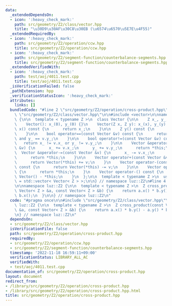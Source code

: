 ```yaml
---
data:
  _extendedDependsOn:
  - icon: ':heavy_check_mark:'
    path: src/geometry/Z2/class/vector.hpp
    title: "\u30D9\u30AF\u30C8\u30EB (\u6574\u6570\u5E7E\u4F55)"
  _extendedRequiredBy:
  - icon: ':heavy_check_mark:'
    path: src/geometry/Z2/operation/ccw.hpp
    title: src/geometry/Z2/operation/ccw.hpp
  - icon: ':heavy_check_mark:'
    path: src/geometry/Z2/segment-function/counterbalance-segments.hpp
    title: src/geometry/Z2/segment-function/counterbalance-segments.hpp
  _extendedVerifiedWith:
  - icon: ':heavy_check_mark:'
    path: test/aoj/4011.test.cpp
    title: test/aoj/4011.test.cpp
  _isVerificationFailed: false
  _pathExtension: hpp
  _verificationStatusIcon: ':heavy_check_mark:'
  attributes:
    links: []
  bundledCode: "#line 2 \"src/geometry/Z2/operation/cross-product.hpp\"\n\n#line 2\
    \ \"src/geometry/Z2/class/vector.hpp\"\n\n#include <vector>\n\nnamespace luz::Z2\
    \ {\n\n  template < typename Z >\n  class Vector {\n\n    Z x_, y_;\n\n   public:\n\
    \    Vector(): x_(0), y_(0) {}\n    Vector(Z x, Z y): x_(x), y_(y) {}\n\n    Z\
    \ x() const {\n      return x_;\n    }\n\n    Z y() const {\n      return y_;\n\
    \    }\n\n    bool operator==(const Vector &v) const {\n      return x_ == v.x_\
    \ and y_ == v.y_;\n    }\n\n    bool operator!=(const Vector &v) const {\n   \
    \   return x_ != v.x_ or y_ != v.y_;\n    }\n\n    Vector &operator+=(const Vector\
    \ &v) {\n      x_ += v.x_;\n      y_ += v.y_;\n      return *this;\n    }\n  \
    \  Vector &operator-=(const Vector &v) {\n      x_ -= v.x_;\n      y_ -= v.y_;\n\
    \      return *this;\n    }\n\n    Vector operator+(const Vector &v) const {\n\
    \      return Vector(*this) += v;\n    }\n    Vector operator-(const Vector &v)\
    \ const {\n      return Vector(*this) -= v;\n    }\n\n    Vector operator+() const\
    \ {\n      return *this;\n    }\n    Vector operator-() const {\n      return\
    \ Vector() - *this;\n    }\n  };\n\n  template < typename Z >\n  using Vectors\
    \ = std::vector< Vector< Z > >;\n\n} // namespace luz::Z2\n#line 4 \"src/geometry/Z2/operation/cross-product.hpp\"\
    \n\nnamespace luz::Z2 {\n\n  template < typename Z >\n  Z cross_product(const\
    \ Vector< Z > &a, const Vector< Z > &b) {\n    return a.x() * b.y() - a.y() *\
    \ b.x();\n  }\n\n} // namespace luz::Z2\n"
  code: "#pragma once\n\n#include \"src/geometry/Z2/class/vector.hpp\"\n\nnamespace\
    \ luz::Z2 {\n\n  template < typename Z >\n  Z cross_product(const Vector< Z >\
    \ &a, const Vector< Z > &b) {\n    return a.x() * b.y() - a.y() * b.x();\n  }\n\
    \n} // namespace luz::Z2\n"
  dependsOn:
  - src/geometry/Z2/class/vector.hpp
  isVerificationFile: false
  path: src/geometry/Z2/operation/cross-product.hpp
  requiredBy:
  - src/geometry/Z2/operation/ccw.hpp
  - src/geometry/Z2/segment-function/counterbalance-segments.hpp
  timestamp: '2022-11-18 16:59:11+09:00'
  verificationStatus: LIBRARY_ALL_AC
  verifiedWith:
  - test/aoj/4011.test.cpp
documentation_of: src/geometry/Z2/operation/cross-product.hpp
layout: document
redirect_from:
- /library/src/geometry/Z2/operation/cross-product.hpp
- /library/src/geometry/Z2/operation/cross-product.hpp.html
title: src/geometry/Z2/operation/cross-product.hpp
---
```

